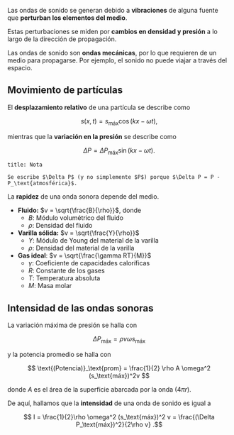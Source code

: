 Las ondas de sonido se generan debido a **vibraciones** de alguna fuente que **perturban los elementos del medio**.

Estas perturbaciones se miden por **cambios en densidad y presión** a lo largo de la dirección de propagación.

Las ondas de sonido son **ondas mecánicas**, por lo que requieren de un medio para propagarse. Por ejemplo, el sonido no puede viajar a través del espacio.

## Movimiento de partículas

El **desplazamiento relativo** de una partícula se describe como

$$
s(x,t) = s_\text{máx}\cos(kx - \omega t)
,$$

mientras que la **variación en la presión** se describe como

$$
\Delta P = \Delta P_\text{máx}\sin(kx - \omega t)
.$$

```ad-note
title: Nota

Se escribe $\Delta P$ (y no simplemente $P$) porque $\Delta P = P - P_\text{atmosférica}$.

```

La **rapidez** de una onda sonora depende del medio.

- **Fluido:** $v = \sqrt{\frac{B}{\rho}}$, donde
	- $B$: Módulo volumétrico del fluido
	- $\rho$: Densidad del fluido
- **Varilla sólida:** $v = \sqrt{\frac{Y}{\rho}}$
	- $Y$: Módulo de Young del material de la varilla
	- $\rho$: Densidad del material de la varilla
- **Gas ideal**: $v = \sqrt{\frac{\gamma RT}{M}}$
	- $\gamma$: Coeficiente de capacidades caloríficas
	- $R$: Constante de los gases
	- $T$: Temperatura absoluta
	- $M$: Masa molar

## Intensidad de las ondas sonoras

La variación máxima de presión se halla con

$$
\Delta P_\text{máx} = \rho v \omega s_\text{máx}
$$

y la potencia promedio se halla con

$$
\text{(Potencia)}_\text{prom} = \frac{1}{2} \rho A \omega^2 (s_\text{máx})^2v
$$

donde $A$ es el área de la superficie abarcada por la onda ($4\pi r$).

De aquí, hallamos que la **intensidad** de una onda de sonido es igual a

$$
I = \frac{1}{2}\rho \omega^2 (s_\text{máx})^2 v = \frac{(\Delta P_\text{máx})^2}{2\rho v}
.$$
